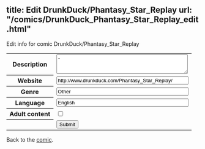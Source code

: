 title: Edit DrunkDuck/Phantasy_Star_Replay
url: "/comics/DrunkDuck_Phantasy_Star_Replay_edit.html"
---
Edit info for comic DrunkDuck/Phantasy_Star_Replay

<form name="comic" action="http://gaepostmail.appspot.com/comic/" method="post">
<table class="comicinfo">
<tr>
<th>Description</th><td><textarea name="description" cols="40" rows="3">-</textarea></td>
</tr>
<tr>
<th>Website</th><td><input type="text" name="url" value="http://www.drunkduck.com/Phantasy_Star_Replay/" size="40"/></td>
</tr>
<tr>
<th>Genre</th><td><input type="text" name="genre" value="Other" size="40"/></td>
</tr>
<tr>
<th>Language</th><td><input type="text" name="language" value="English" size="40"/></td>
</tr>
<tr>
<th>Adult content</th><td><input type="checkbox" name="adult" value="adult" /></td>
</tr>
<tr>
<th></th><td>
<input type="hidden" name="comic" value="DrunkDuck_Phantasy_Star_Replay" />
<input type="submit" name="submit" value="Submit" />
</td>
</tr>
</table>
</form>

Back to the [comic](DrunkDuck_Phantasy_Star_Replay.html).
